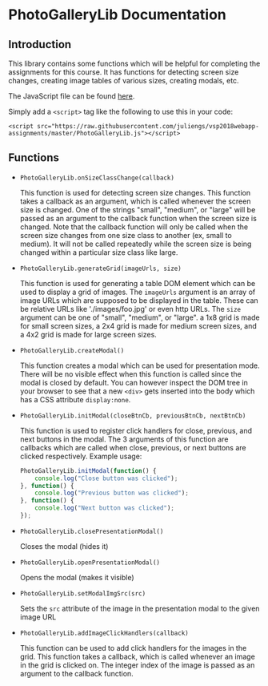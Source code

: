 # PhotoGalleryLib Documentation

## Introduction

This library contains some functions which will be helpful for completing the assignments for this course. It has functions for detecting screen size changes, creating image tables of various sizes, creating modals, etc.

The JavaScript file can be found [here](PhotoGalleryLib.js).

Simply add a `<script>` tag like the following to use this in your code:

`<script src="https://raw.githubusercontent.com/juliengs/vsp2018webapp-assignments/master/PhotoGalleryLib.js"></script>`

## Functions

- `PhotoGalleryLib.onSizeClassChange(callback)`

    This function is used for detecting screen size changes. This function takes a callback as an argument, which is called whenever the screen size is changed. One of the strings "small", "medium", or "large" will be passed as an argument to the callback function when the screen size is changed. Note that the callback function will only be called when the screen size changes from one size class to another (ex, small to medium). It will not be called repeatedly while the screen size is being changed within a particular size class like large.

- `PhotoGalleryLib.generateGrid(imageUrls, size)`

    This function is used for generating a table DOM element which can be used to display a grid of images. The `imageUrls` argument is an array of image URLs which are supposed to be displayed in the table. These can be relative URLs like './images/foo.jpg' or even http URLs. The `size` argument can be one of "small", "medium", or "large". a 1x8 grid is made for small screen sizes, a 2x4 grid is made for medium screen sizes, and a 4x2 grid is made for large screen sizes.

- `PhotoGalleryLib.createModal()`

    This function creates a modal which can be used for presentation mode. There will be no visible effect when this function is called since the modal is closed by default. You can however inspect the DOM tree in your browser to see that a new `<div>` gets inserted into the body which has a CSS attribute `display:none`.

- `PhotoGalleryLib.initModal(closeBtnCb, previousBtnCb, nextBtnCb)`

    This function is used to register click handlers for close, previous, and next buttons in the modal. The 3 arguments of this function are callbacks which are called when close, previous, or next buttons are clicked respectively. Example usage:
    
    ```javascript
    PhotoGalleryLib.initModal(function() {
        console.log("Close button was clicked");
    }, function() {
        console.log("Previous button was clicked");
    }, function() {
        console.log("Next button was clicked");
    });
    ```

- `PhotoGalleryLib.closePresentationModal()`

    Closes the modal (hides it)

- `PhotoGalleryLib.openPresentationModal()`

    Opens the modal (makes it visible)
    
- `PhotoGalleryLib.setModalImgSrc(src)`

    Sets the `src` attribute of the image in the presentation modal to the given image URL
    
- `PhotoGalleryLib.addImageClickHandlers(callback)`

    This function can be used to add click handlers for the images in the grid. This function takes a callback, which is called whenever an image in the grid is clicked on. The integer index of the image is passed as an argument to the callback function.
